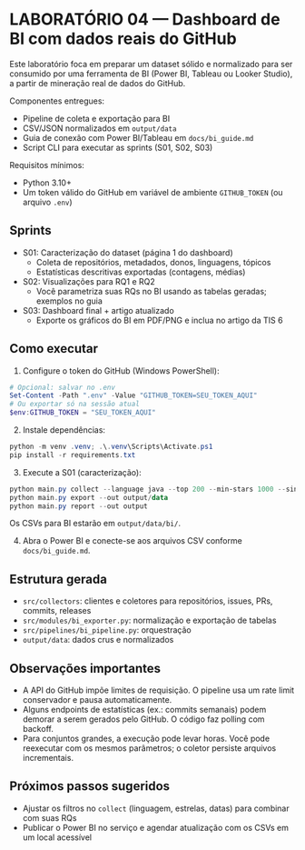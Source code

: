 # LABORATÓRIO 04 — Dashboard de BI com dados reais do GitHub

Este laboratório foca em preparar um dataset sólido e normalizado para ser consumido por uma ferramenta de BI (Power BI, Tableau ou Looker Studio), a partir de mineração real de dados do GitHub.

Componentes entregues:
- Pipeline de coleta e exportação para BI
- CSV/JSON normalizados em `output/data`
- Guia de conexão com Power BI/Tableau em `docs/bi_guide.md`
- Script CLI para executar as sprints (S01, S02, S03)

Requisitos mínimos:
- Python 3.10+
- Um token válido do GitHub em variável de ambiente `GITHUB_TOKEN` (ou arquivo `.env`)

## Sprints

- S01: Caracterização do dataset (página 1 do dashboard)
  - Coleta de repositórios, metadados, donos, linguagens, tópicos
  - Estatísticas descritivas exportadas (contagens, médias)
- S02: Visualizações para RQ1 e RQ2
  - Você parametriza suas RQs no BI usando as tabelas geradas; exemplos no guia
- S03: Dashboard final + artigo atualizado
  - Exporte os gráficos do BI em PDF/PNG e inclua no artigo da TIS 6

## Como executar

1) Configure o token do GitHub (Windows PowerShell):

```powershell
# Opcional: salvar no .env
Set-Content -Path ".env" -Value "GITHUB_TOKEN=SEU_TOKEN_AQUI"
# Ou exportar só na sessão atual
$env:GITHUB_TOKEN = "SEU_TOKEN_AQUI"
```

2) Instale dependências:

```powershell
python -m venv .venv; .\.venv\Scripts\Activate.ps1
pip install -r requirements.txt
```

3) Execute a S01 (caracterização):

```powershell
python main.py collect --language java --top 200 --min-stars 1000 --since 2019-01-01 --out output/data
python main.py export --out output/data
python main.py report --out output
```

Os CSVs para BI estarão em `output/data/bi/`.

4) Abra o Power BI e conecte-se aos arquivos CSV conforme `docs/bi_guide.md`.

## Estrutura gerada
- `src/collectors`: clientes e coletores para repositórios, issues, PRs, commits, releases
- `src/modules/bi_exporter.py`: normalização e exportação de tabelas
- `src/pipelines/bi_pipeline.py`: orquestração
- `output/data`: dados crus e normalizados

## Observações importantes
- A API do GitHub impõe limites de requisição. O pipeline usa um rate limit conservador e pausa automaticamente.
- Alguns endpoints de estatísticas (ex.: commits semanais) podem demorar a serem gerados pelo GitHub. O código faz polling com backoff.
- Para conjuntos grandes, a execução pode levar horas. Você pode reexecutar com os mesmos parâmetros; o coletor persiste arquivos incrementais.

## Próximos passos sugeridos
- Ajustar os filtros no `collect` (linguagem, estrelas, datas) para combinar com suas RQs
- Publicar o Power BI no serviço e agendar atualização com os CSVs em um local acessível
